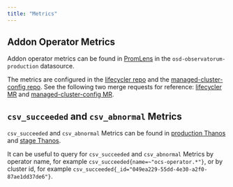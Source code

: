 ```yaml
---
title: "Metrics"
---
```


## Addon Operator Metrics

Addon operator metrics can be found in [PromLens](https://promlens.devshift.net/)
in the `osd-observatorum-production` datasource.

The metrics are configured in the [lifecycler repo](https://gitlab.cee.redhat.com/service/lifecycler/)
and the [managed-cluster-config repo](https://github.com/openshift/managed-cluster-config).
See the following two merge requests for reference: [lifecycler MR](https://gitlab.cee.redhat.com/service/lifecycler/-/merge_requests/6/diffs)
and [managed-cluster-config MR](https://github.com/openshift/managed-cluster-config/pull/1281/files).

## `csv_succeeded` and `csv_abnormal` Metrics

`csv_succeeded` and `csv_abnormal` Metrics can be found in [production Thanos](https://infogw-proxy.api.openshift.com/)
and [stage Thanos](https://infogw-proxy.api.stage.openshift.com/).

It can be useful to query for `csv_succeeded` and `csv_abnormal` Metrics
by operator name, for example `csv_succeeded{name=~"ocs-operator.*"}`, or
by cluster id, for example `csv_succeeded{_id="049ea229-55dd-4e30-a2f0-87ae1dd37de6"}`.
